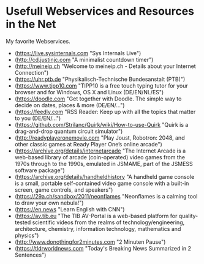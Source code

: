 # Usefull Webservices and Resources in the Net

My favorite Webservices.  

* (https://live.sysinternals.com "Sys Internals Live")
* (http://cd.justinjc.com "A minimalist countdown timer")
* (http://meineip.ch "Welcome to meineip.ch - Details about your Internet Connection")
* (https://uhr.ptb.de "Physikalisch-Technische Bundesanstalt (PTB)")
* (https://www.tipp10.com "TIPP10 is a free touch typing tutor for your browser and for Windows, OS X and Linux (DE/EN/NL/ES")
* (https://doodle.com "Get together with Doodle. The simple way to decide on dates, places & more (DE/EN/...")
* (https://feedly.com "RSS Reader: Keep up with all the topics that matter to you (DE/EN/...")
* (https://github.com/Strilanc/Quirk/wiki/How-to-use-Quirk "Quirk is a drag-and-drop quantum circuit simulator")
* (http://readyplayeronemovie.com "Play Joust, Robotron: 2048, and other classic games at Ready Player One’s online arcade")
* (https://archive.org/details/internetarcade "The Internet Arcade is a web-based library of arcade (coin-operated) video games from the 1970s through to the 1990s, emulated in JSMAME, part of the JSMESS software package")
* (https://archive.org/details/handheldhistory "A handheld game console is a small, portable self-contained video game console with a built-in screen, game controls, and speakers")
* (https://29a.ch/sandbox/2011/neonflames "Neonflames is a calming tool to draw your own nebula!")
* (https://en.news "Learn English with CNN")
* (https://av.tib.eu "The TIB AV-Portal is a web-based platform for quality-tested scientific videos from the realms of technology/engineering, architecture, chemistry, information technology, mathematics and physics")
* (http://www.donothingfor2minutes.com "2 Minuten Pause")
* (https://tldrworldnews.com "Today's Breaking News Summarized in 2 Sentences")
